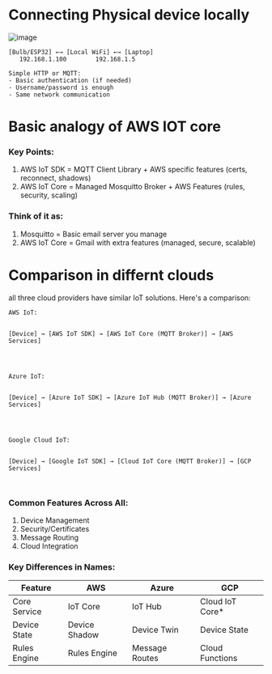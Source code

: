 # Connecting Physical device locally 

![image](https://github.com/user-attachments/assets/45c944b9-8acb-415c-a9a2-91b7478b0701)

```pgsql
[Bulb/ESP32] ←→ [Local WiFi] ←→ [Laptop]
   192.168.1.100        192.168.1.5
   
Simple HTTP or MQTT:
- Basic authentication (if needed)
- Username/password is enough
- Same network communication

```

# Basic analogy of AWS IOT core

### Key Points:

1. AWS IoT SDK = MQTT Client Library + AWS specific features (certs, reconnect, shadows)
2. AWS IoT Core = Managed Mosquitto Broker + AWS Features (rules, security, scaling)

### Think of it as:

1. Mosquitto = Basic email server you manage
2. AWS IoT Core = Gmail with extra features (managed, secure, scalable)

# Comparison in differnt clouds

all three cloud providers have similar IoT solutions. Here's a comparison:

```pgsql
AWS IoT:

    
[Device] → [AWS IoT SDK] → [AWS IoT Core (MQTT Broker)] → [AWS Services]

    

    
Azure IoT:

    
[Device] → [Azure IoT SDK] → [Azure IoT Hub (MQTT Broker)] → [Azure Services]

    

    
Google Cloud IoT:

    
[Device] → [Google IoT SDK] → [Cloud IoT Core (MQTT Broker)] → [GCP Services]

    
```
    
### Common Features Across All:

1. Device Management
2. Security/Certificates
3. Message Routing
4. Cloud Integration

### Key Differences in Names:

    
Feature          | AWS          | Azure        | GCP
-----------------|--------------|--------------|-------------
Core Service     | IoT Core     | IoT Hub      | Cloud IoT Core*
Device State     | Device Shadow| Device Twin  | Device State
Rules Engine     | Rules Engine | Message Routes| Cloud Functions
